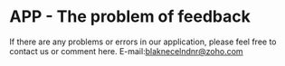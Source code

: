 # APP - The problem of feedback


If there are any problems or errors in our application, please feel free to contact us or comment here.
E-mail:blaknecelndnr@zoho.com
